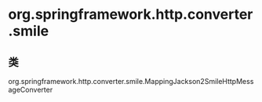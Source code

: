 # org.springframework.http.converter.smile

## 类

org.springframework.http.converter.smile.MappingJackson2SmileHttpMessageConverter




